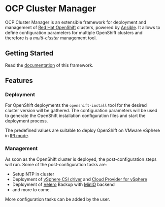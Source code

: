 # OCP Cluster Manager

OCP Cluster Manager is an extensible framework for deployment and management of [Red Hat OpenShift](https://openshift.com/) clusters, powered by [Ansible](https://github.com/ansible/ansible).
It allows to define configuration parameters for multiple OpenShift clusters and therefore is a *multi-cluster* management tool.

## Getting Started

Read the [documentation](https://github.com/svalabs/ocp-cluster-manager/blob/main/ansible/README.md) of this framework.

## Features

### Deployment

For OpenShift deployments the `openshift-install` tool for the desired cluster version will be gathered.
The configuration parameters will be used to generate the OpenShift installation configuration files and start the deployment process.

The predefined values are suitable to deploy OpenShift on VMware vSphere in [IPI mode](https://docs.openshift.com/container-platform/4.9/installing/installing_vsphere/preparing-to-install-on-vsphere.html).

### Management

As soon as the OpenShift cluster is deployed, the post-configuration steps will run.
Some of the post-configuration tasks are:

* Setup NTP in cluster
* Deployment of [vSphere CSI driver](https://docs.vmware.com/en/VMware-vSphere-Container-Storage-Plug-in/index.html) and [Cloud Provider for vSphere](https://cloud-provider-vsphere.sigs.k8s.io/)
* Deployment of [Velero](https://velero.io/) Backup with [MinIO](https://docs.min.io/) backend
* and more to come.

More configuration tasks can be added by the user.
